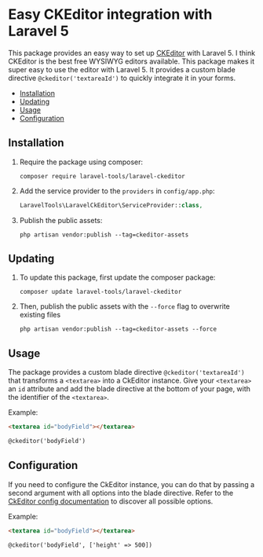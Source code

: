 # Easy CKEditor integration with Laravel 5

This package provides an easy way to set up [CKEditor](http://ckeditor.com/) with Laravel 5.
I think CKEditor is the best free WYSIWYG editors available.
This package makes it super easy to use the editor with Laravel 5.
It provides a custom blade directive `@ckeditor('textareaId')` to quickly integrate it in your forms.

- [Installation](#installation)
- [Updating](#updating)
- [Usage](#usage)
- [Configuration](#configuration)

## Installation

1. Require the package using composer:

    ```
    composer require laravel-tools/laravel-ckeditor
    ```

2. Add the service provider to the `providers` in `config/app.php`:

    ```php
    LaravelTools\LaravelCkEditor\ServiceProvider::class,
    ```

3. Publish the public assets:

    ```
    php artisan vendor:publish --tag=ckeditor-assets
    ```

## Updating

1. To update this package, first update the composer package:

    ```
    composer update laravel-tools/laravel-ckeditor
    ```

2. Then, publish the public assets with the `--force` flag to overwrite existing files

    ```
    php artisan vendor:publish --tag=ckeditor-assets --force
    ```

## Usage

The package provides a custom blade directive `@ckeditor('textareaId')` that transforms a `<textarea>` into a CkEditor instance.
Give your `<textarea>` an `id` attribute and add the blade directive at the bottom of your page, with the identifier of the `<textarea>`.

Example:

```html
<textarea id="bodyField"></textarea>

@ckeditor('bodyField')
```

## Configuration

If you need to configure the CkEditor instance, you can do that by passing a second argument with all options into the blade directive.
Refer to the [CkEditor config documentation](http://docs.ckeditor.com/#!/api/CKEDITOR.config) to discover all possible options.

Example: 

```html
<textarea id="bodyField"></textarea>

@ckeditor('bodyField', ['height' => 500])
```
